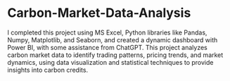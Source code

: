 # Carbon-Market-Data-Analysis
I completed this project using MS Excel, Python libraries like Pandas, Numpy, Matplotlib, and Seaborn, and created a dynamic dashboard with Power BI, with some assistance from ChatGPT.
This project analyzes carbon market data to identify trading patterns, pricing trends, and market dynamics, using data visualization and statistical techniques to provide insights into carbon credits.

